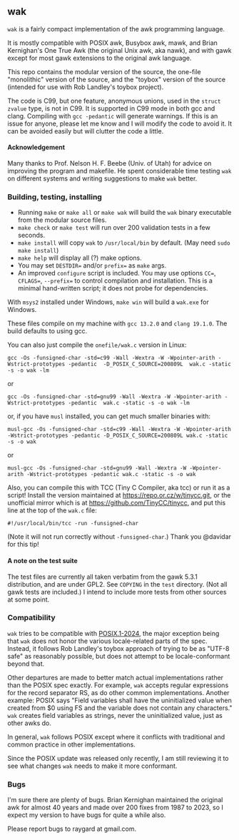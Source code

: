 ## wak

`wak` is a fairly compact implementation of the awk programming language.

It is mostly compatible with POSIX awk, Busybox awk, mawk, and Brian Kernighan's One True Awk (the original Unix awk, aka nawk), and with gawk except for most gawk extensions to the original awk language.

This repo contains the modular version of the source, the one-file "monolithic" version of the source, and the "toybox" version of the source (intended for use with Rob Landley's toybox project).

The code is C99, but one feature, anonymous unions, used in the `struct zvalue` type, is not in C99. It is supported in C99 mode in both gcc and clang. Compiling with `gcc -pedantic` will generate warnings. If this is an issue for anyone, please let me know and I will modify the code to avoid it. It can be avoided easily but will clutter the code a little.

#### Acknowledgement

Many thanks to Prof. Nelson H. F. Beebe (Univ. of Utah) for advice on improving the program and makefile. He spent considerable time testing `wak` on different systems and writing suggestions to make `wak` better.

### Building, testing, installing

- Running `make` or `make all` or `make wak` will build the `wak` binary executable from the modular source files.
- `make check` or `make test` will run over 200 validation tests in a few seconds.
- `make install` will copy `wak` to `/usr/local/bin` by default. (May need `sudo make install`)
- `make help` will display all (?) make options.
- You may set `DESTDIR=` and/or `prefix=` as `make` args.
- An improved `configure` script is included. You may use options `CC=`, `CFLAGS=`, `--prefix=` to control compilation and installation. This is a minimal hand-written script; it does not probe for dependencies.

With `msys2` installed under Windows, `make win` will build a `wak.exe` for Windows.

These files compile on my machine with `gcc 13.2.0` and `clang 19.1.0`. The build defaults to using gcc.

You can also just compile the `onefile/wak.c` version in Linux:
```
gcc -Os -funsigned-char -std=c99 -Wall -Wextra -W -Wpointer-arith -Wstrict-prototypes -pedantic  -D_POSIX_C_SOURCE=200809L  wak.c -static -s -o wak -lm
```
or
```
gcc -Os -funsigned-char -std=gnu99 -Wall -Wextra -W -Wpointer-arith -Wstrict-prototypes -pedantic  wak.c -static -s -o wak -lm
```
or, if you have `musl` installed, you can get much smaller binaries with:
```
musl-gcc -Os -funsigned-char -std=c99 -Wall -Wextra -W -Wpointer-arith -Wstrict-prototypes -pedantic -D_POSIX_C_SOURCE=200809L wak.c -static -s -o wak
```
or
```
musl-gcc -Os -funsigned-char -std=gnu99 -Wall -Wextra -W -Wpointer-arith -Wstrict-prototypes -pedantic wak.c -static -s -o wak
```

Also, you can compile this with TCC (Tiny C Compiler, aka tcc) or run it as a script! Install the version maintained at https://repo.or.cz/w/tinycc.git, or the unofficial mirror which is at https://github.com/TinyCC/tinycc, and put this line at the top of the `wak.c` file:
```
#!/usr/local/bin/tcc -run -funsigned-char
```
(Note it will not run correctly without `-funsigned-char`.) Thank you @davidar for this tip!

#### A note on the test suite

The test files are currently all taken verbatim from the gawk 5.3.1 distribution, and are under GPL2. See `COPYING` in the `test` directory. (Not all gawk tests are included.) I intend to include more tests from other sources at some point.

### Compatibility

`wak` tries to be compatible with [POSIX.1-2024](https://pubs.opengroup.org/onlinepubs/9799919799/utilities/awk.html), the major exception being that `wak` does not honor the various locale-related parts of the spec. Instead, it follows Rob Landley's toybox approach of trying to be as "UTF-8 safe" as reasonably possible, but does not attempt to be locale-conformant beyond that.

Other departures are made to better match actual implementations rather than the POSIX spec exactly. For example, `wak` accepts regular expressions for the record separator RS, as do other common implementations. Another example: POSIX says "Field variables shall have the uninitialized value when created from $0 using FS and the variable does not contain any characters." `wak` creates field variables as strings, never the uninitialized value, just as other awks do.

In general, `wak` follows POSIX except where it conflicts with traditional and common practice in other implementations.

Since the POSIX update was released only recently, I am still reviewing it to see what changes `wak` needs to make it more conformant.

### Bugs

I'm sure there are plenty of bugs.
Brian Kernighan maintained the original awk for almost 40 years and made over 200 fixes from 1987 to 2023, so I expect my version to have bugs for quite a while also.

Please report bugs to raygard at gmail.com.
